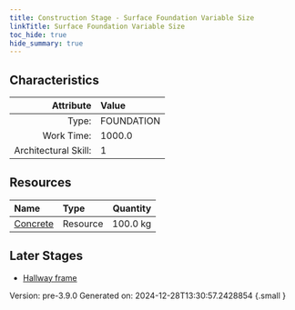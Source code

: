 ```yaml
---
title: Construction Stage - Surface Foundation Variable Size
linkTitle: Surface Foundation Variable Size
toc_hide: true
hide_summary: true
---
```


## Characteristics

| Attribute      | Value |
|--------:|:------|
|Type:|FOUNDATION|
|Work Time:|1000.0|
|Architectural Skill:|1|

## Resources

| Name | Type | Quantity |
|:-----|:-----|-----:|
|[Concrete](/docs/definitions/resource/concrete)|Resource|100.0 kg|

## Later Stages
- [Hallway frame](/docs/definitions/construction/hallway-frame)


Version: pre-3.9.0 Generated on: 2024-12-28T13:30:57.2428854
{.small }